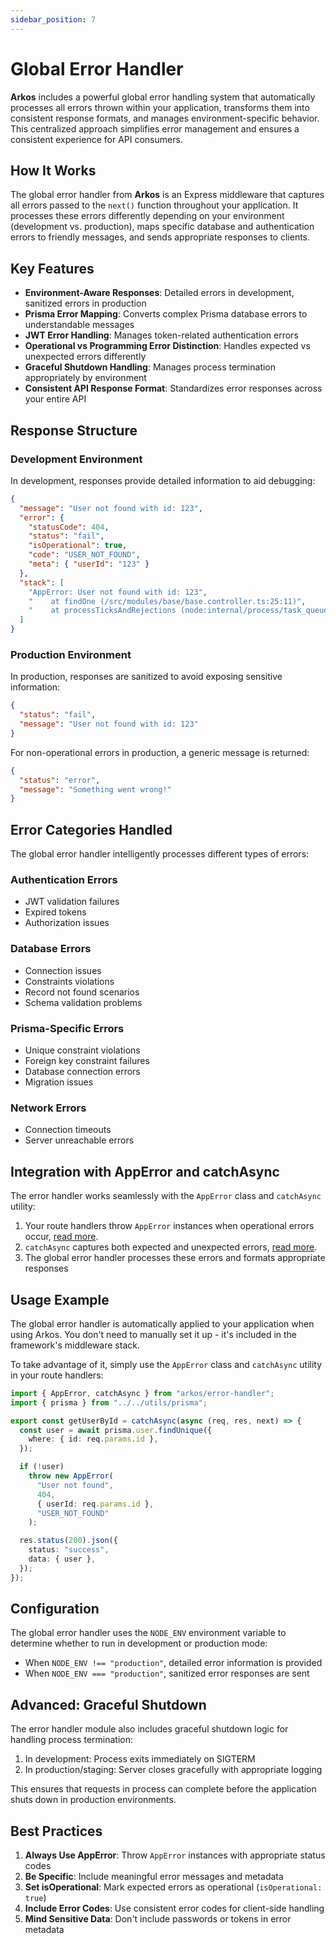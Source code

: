 ```yaml
---
sidebar_position: 7
---
```


# Global Error Handler

**Arkos** includes a powerful global error handling system that automatically processes all errors thrown within your application, transforms them into consistent response formats, and manages environment-specific behavior. This centralized approach simplifies error management and ensures a consistent experience for API consumers.

## How It Works

The global error handler from **Arkos** is an Express middleware that captures all errors passed to the `next()` function throughout your application. It processes these errors differently depending on your environment (development vs. production), maps specific database and authentication errors to friendly messages, and sends appropriate responses to clients.

## Key Features

- **Environment-Aware Responses**: Detailed errors in development, sanitized errors in production
- **Prisma Error Mapping**: Converts complex Prisma database errors to understandable messages
- **JWT Error Handling**: Manages token-related authentication errors
- **Operational vs Programming Error Distinction**: Handles expected vs unexpected errors differently
- **Graceful Shutdown Handling**: Manages process termination appropriately by environment
- **Consistent API Response Format**: Standardizes error responses across your entire API

## Response Structure

### Development Environment

In development, responses provide detailed information to aid debugging:

```json
{
  "message": "User not found with id: 123",
  "error": {
    "statusCode": 404,
    "status": "fail",
    "isOperational": true,
    "code": "USER_NOT_FOUND",
    "meta": { "userId": "123" }
  },
  "stack": [
    "AppError: User not found with id: 123",
    "    at findOne (/src/modules/base/base.controller.ts:25:11)",
    "    at processTicksAndRejections (node:internal/process/task_queues:95:5)"
  ]
}
```

### Production Environment

In production, responses are sanitized to avoid exposing sensitive information:

```json
{
  "status": "fail",
  "message": "User not found with id: 123"
}
```

For non-operational errors in production, a generic message is returned:

```json
{
  "status": "error",
  "message": "Something went wrong!"
}
```

## Error Categories Handled

The global error handler intelligently processes different types of errors:

### Authentication Errors

- JWT validation failures
- Expired tokens
- Authorization issues

### Database Errors

- Connection issues
- Constraints violations
- Record not found scenarios
- Schema validation problems

### Prisma-Specific Errors

- Unique constraint violations
- Foreign key constraint failures
- Database connection errors
- Migration issues

### Network Errors

- Connection timeouts
- Server unreachable errors

## Integration with AppError and catchAsync

The error handler works seamlessly with the `AppError` class and `catchAsync` utility:

1. Your route handlers throw `AppError` instances when operational errors occur, [read more](/docs/api-reference/the-app-error-class).
2. `catchAsync` captures both expected and unexpected errors, [read more](/docs/api-reference/the-catch-async-function).
3. The global error handler processes these errors and formats appropriate responses

## Usage Example

The global error handler is automatically applied to your application when using Arkos. You don't need to manually set it up - it's included in the framework's middleware stack.

To take advantage of it, simply use the `AppError` class and `catchAsync` utility in your route handlers:

```typescript
import { AppError, catchAsync } from "arkos/error-handler";
import { prisma } from "../../utils/prisma";

export const getUserById = catchAsync(async (req, res, next) => {
  const user = await prisma.user.findUnique({
    where: { id: req.params.id },
  });

  if (!user)
    throw new AppError(
      "User not found",
      404,
      { userId: req.params.id },
      "USER_NOT_FOUND"
    );

  res.status(200).json({
    status: "success",
    data: { user },
  });
});
```

## Configuration

The global error handler uses the `NODE_ENV` environment variable to determine whether to run in development or production mode:

- When `NODE_ENV !== "production"`, detailed error information is provided
- When `NODE_ENV === "production"`, sanitized error responses are sent

## Advanced: Graceful Shutdown

The error handler module also includes graceful shutdown logic for handling process termination:

1. In development: Process exits immediately on SIGTERM
2. In production/staging: Server closes gracefully with appropriate logging

This ensures that requests in process can complete before the application shuts down in production environments.

## Best Practices

1. **Always Use AppError**: Throw `AppError` instances with appropriate status codes
2. **Be Specific**: Include meaningful error messages and metadata
3. **Set isOperational**: Mark expected errors as operational (`isOperational: true`)
4. **Include Error Codes**: Use consistent error codes for client-side handling
5. **Mind Sensitive Data**: Don't include passwords or tokens in error metadata
